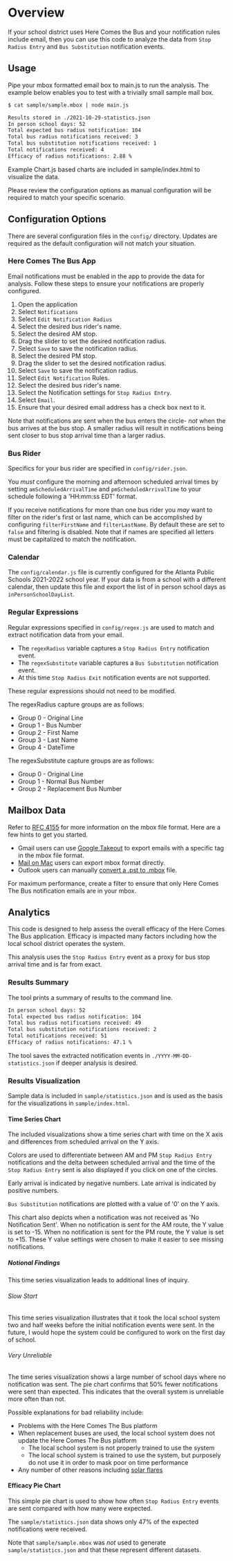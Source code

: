 # Overview

If your school district uses Here Comes the Bus and your notification rules include email, then you can use this code to analyze the data from `Stop Radius Entry` and `Bus Substitution` notification events.

## Usage

Pipe your mbox formatted email box to main.js to run the analysis.
The example below enables you to test with a trivially small sample mail box.

```bash
$ cat sample/sample.mbox | node main.js

Results stored in ./2021-10-29-statistics.json
In person school days: 52
Total expected bus radius notification: 104
Total bus radius notifications received: 3
Total bus substitution notifications received: 1
Total notifications received: 4
Efficacy of radius notifications: 2.88 %
```

Example Chart.js based charts are included in sample/index.html to visualize the data.

Please review the configuration options as manual configuration will be required to match your specific scenario.

## Configuration Options

There are several configuration files in the `config/` directory.
Updates are required as the default configuration will not match your situation.

### Here Comes The Bus App

Email notifications must be enabled in the app to provide the data for analysis.
Follow these steps to ensure your notifications are properly configured.

1. Open the application
2. Select `Notifications`
3. Select `Edit Notification Radius`
4. Select the desired bus rider's name.
5. Select the desired AM stop.
6. Drag the slider to set the desired notification radius.
7. Select `Save` to save the notification radius.
8. Select the desired PM stop.
9. Drag the slider to set the desired notification radius.
10. Select `Save` to save the notification radius.
11. Select `Edit Notification` Rules.
12. Select the desired bus rider's name.
13. Select the Notification settings for `Stop Radius Entry`.
14. Select `Email`.
15. Ensure that your desired email address has a check box next to it.

Note that notifications are sent when the bus enters the circle- _not_ when the bus arrives at the bus stop.
A smaller radius will result in notifications being sent closer to bus stop arrival time than a larger radius.

### Bus Rider

Specifics for your bus rider are specified in `config/rider.json`.

You _must_ configure the morning and afternoon scheduled arrival times by setting `amScheduledArrivalTime` and `pmScheduledArrivalTime` to your schedule following a 'HH:mm:ss EDT' format.

If you receive notifications for more than one bus rider you _may_ want to filter on the rider's first or last name, which can be accomplished by configuring `filterFirstName` and `filterLastName`.
By default these are set to `false` and filtering is disabled.
Note that if names are specified all letters must be capitalized to match the notification.

### Calendar

The `config/calendar.js` file is currently configured for the Atlanta Public Schools 2021-2022 school year.
If your data is from a school with a different calendar, then update this file and export the list of in person school days as `inPersonSchoolDayList`.

### Regular Expressions

Regular expressions specified in `config/regex.js` are used to match and extract notification data from your email.

- The `regexRadius` variable captures a `Stop Radius Entry` notification event.
- The `regexSubstitute` variable captures a `Bus Substitution` notification event.
- At this time `Stop Radius Exit` notification events are not supported.

These regular expressions should not need to be modified.

The regexRadius capture groups are as follows:

- Group 0 - Original Line
- Group 1 - Bus Number
- Group 2 - First Name
- Group 3 - Last Name
- Group 4 - DateTime

The regexSubstitute capture groups are as follows:

- Group 0 - Original Line
- Group 1 - Normal Bus Number
- Group 2 - Replacement Bus Number

## Mailbox Data

Refer to [RFC 4155](https://datatracker.ietf.org/doc/html/rfc4155) for more information on the mbox file format. Here are a few hints to get you started.

- Gmail users can use [Google Takeout](https://takeout.google.com/settings/takeout) to export emails with a specific tag in the mbox file format.
- [Mail on Mac](https://support.apple.com/guide/mail/import-or-export-mailboxes-mlhlp1030/mac) users can export mbox format directly.
- Outlook users can manually [convert a .pst to .mbox](https://www.datarecovery.institute/convert-pst-to-mbox-file/) file.

For maximum performance, create a filter to ensure that only Here Comes The Bus notification emails are in your mbox.

## Analytics

This code is designed to help assess the overall efficacy of the Here Comes The Bus application.
Efficacy is impacted many factors including how the local school district operates the system.

This analysis uses the `Stop Radius Entry` event as a proxy for bus stop arrival time and is far from exact.

### Results Summary

The tool prints a summary of results to the command line.

```bash
In person school days: 52
Total expected bus radius notification: 104
Total bus radius notifications received: 49
Total bus substitution notifications received: 2
Total notifications received: 51
Efficacy of radius notifications: 47.1 %
```

The tool saves the extracted notification events in `./YYYY-MM-DD-statistics.json` if deeper analysis is desired.

### Results Visualization

Sample data is included in `sample/statistics.json` and is used as the basis for the visualizations in `sample/index.html`.

#### Time Series Chart

The included visualizations show a time series chart with time on the X axis and differences from scheduled arrival on the Y axis.

Colors are used to differentiate between AM and PM `Stop Radius Entry` notifications and the delta between scheduled arrival and the time of the `Stop Radius Entry` sent is also displayed if you click on one of the circles.

Early arrival is indicated by negative numbers.
Late arrival is indicated by positive numbers.

`Bus Substitution` notifications are plotted with a value of '0' on the Y axis.

This chart also depicts when a notification was not received as 'No Notification Sent'.
When no notification is sent for the AM route, the Y value is set to -15.
When no notification is sent for the PM route, the Y value is set to +15.
These Y value settings were chosen to make it easier to see missing notifications.

##### Notional Findings

This time series visualization leads to additional lines of inquiry.

###### Slow Start

This time series visualization illustrates that it took the local school system two and half weeks before the initial notification events were sent.
In the future, I would hope the system could be configured to work on the first day of school.

###### Very Unreliable

The time series visualization shows a large number of school days where no notification was sent.
The pie chart confirms that 50% fewer notifications were sent than expected.
This indicates that the overall system is unreliable more often than not.

Possible explanations for bad reliability include:

- Problems with the Here Comes The Bus platform
- When replacement buses are used, the local school system does not update the Here Comes The Bus platform
  - The local school system is not properly trained to use the system
  - The local school system is trained to use the system, but purposely do not use it in order to mask poor on time performance
- Any number of other reasons including [solar flares](https://en.wikipedia.org/wiki/Solar_flare)

#### Efficacy Pie Chart

This simple pie chart is used to show how often `Stop Radius Entry` events are sent compared with how many were expected.

The `sample/statistics.json` data shows only 47% of the expected notifications were received.

Note that `sample/sample.mbox` was _not_ used to generate `sample/statistics.json` and that these represent different datasets.

